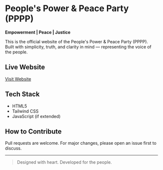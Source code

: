 # People's Power & Peace Party (PPPP)

**Empowerment | Peace | Justice**

This is the official website of the People's Power & Peace Party (PPPP).  
Built with simplicity, truth, and clarity in mind — representing the voice of the people.

## Live Website
[Visit Website](https://badshah-niazul-hasan-jewel-molla.github.io/pppp-website/)

## Tech Stack
- HTML5
- Tailwind CSS
- JavaScript (if extended)

## How to Contribute
Pull requests are welcome. For major changes, please open an issue first to discuss.

---

> Designed with heart. Developed for the people.